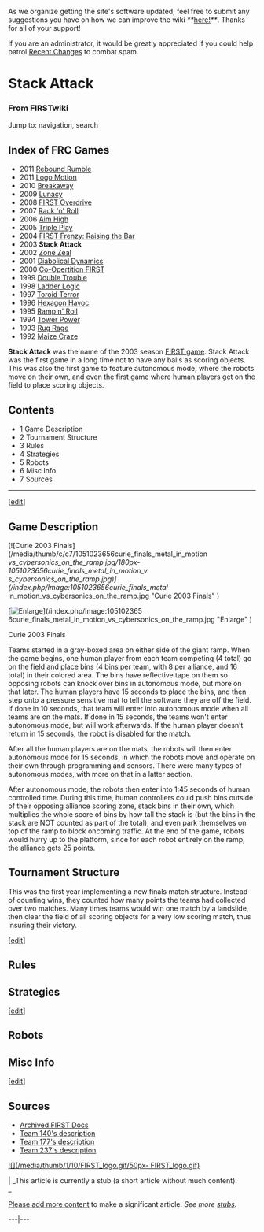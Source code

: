 As we organize getting the site's software updated, feel free to submit any
suggestions you have on how we can improve the wiki
_**_[here!](/index.php/User:Hallry/Suggestions "User:Hallry/Suggestions"
)_**_. Thanks for all of your support!

If you are an administrator, it would be greatly appreciated if you could help
patrol [Recent Changes](/index.php/Special:Recentchanges
"Special:Recentchanges" ) to combat spam.

# Stack Attack

### From FIRSTwiki

Jump to: navigation, search

Index of FRC Games  
---  
  
  * 2011 [Rebound Rumble](/index.php/Rebound_Rumble "Rebound Rumble" )
  * 2011 [Logo Motion](/index.php/Logo_Motion "Logo Motion" )
  * 2010 [Breakaway](/index.php/Breakaway "Breakaway" )
  * 2009 [Lunacy](/index.php/Lunacy "Lunacy" )
  * 2008 [FIRST Overdrive](/index.php/FIRST_Overdrive "FIRST Overdrive" )
  * 2007 [Rack 'n' Roll](/index.php/Rack_%27n%27_Roll "Rack 'n' Roll" )
  * 2006 [Aim High](/index.php/Aim_High "Aim High" )
  * 2005 [Triple Play](/index.php/Triple_Play "Triple Play" )
  * 2004 [FIRST Frenzy: Raising the Bar](/index.php/FIRST_Frenzy:_Raising_the_Bar "FIRST Frenzy: Raising the Bar" )
  * 2003 **Stack Attack**
  * 2002 [Zone Zeal](/index.php/Zone_Zeal "Zone Zeal" )
  * 2001 [Diabolical Dynamics](/index.php/Diabolical_Dynamics "Diabolical Dynamics" )
  * 2000 [Co-Opertition FIRST](/index.php/Co-Opertition_FIRST "Co-Opertition FIRST" )
  * 1999 [Double Trouble](/index.php/Double_Trouble "Double Trouble" )
  * 1998 [Ladder Logic](/index.php/Ladder_Logic "Ladder Logic" )
  * 1997 [Toroid Terror](/index.php/Toroid_Terror "Toroid Terror" )
  * 1996 [Hexagon Havoc](/index.php/Hexagon_Havoc "Hexagon Havoc" )
  * 1995 [Ramp n' Roll](/index.php/Ramp_n%27_Roll "Ramp n' Roll" )
  * 1994 [Tower Power](/index.php/Tower_Power "Tower Power" )
  * 1993 [Rug Rage](/index.php/Rug_Rage "Rug Rage" )
  * 1992 [Maize Craze](/index.php/Maize_Craze "Maize Craze" )  
  
  

**Stack Attack** was the name of the 2003 season [FIRST game](/index.php/FRC_Games "FRC Games" ). Stack Attack was the first game in a long time not to have any balls as scoring objects. This was also the first game to feature autonomous mode, where the robots move on their own, and even the first game where human players get on the field to place scoring objects. 

  

  

## Contents

  * 1 Game Description
  * 2 Tournament Structure
  * 3 Rules
  * 4 Strategies
  * 5 Robots
  * 6 Misc Info
  * 7 Sources  
---  
  
[[edit](/index.php?title=Stack_Attack&action=edit&section=1 "Edit section:
Game Description" )]

## Game Description

[![Curie 2003 Finals](/media/thumb/c/c7/1051023656curie_finals_metal_in_motion
_vs_cybersonics_on_the_ramp.jpg/180px-1051023656curie_finals_metal_in_motion_v
s_cybersonics_on_the_ramp.jpg)](/index.php/Image:1051023656curie_finals_metal_
in_motion_vs_cybersonics_on_the_ramp.jpg "Curie 2003 Finals" )

[![Enlarge](/skins/common/images/magnify-clip.png)](/index.php/Image:105102365
6curie_finals_metal_in_motion_vs_cybersonics_on_the_ramp.jpg "Enlarge" )

Curie 2003 Finals

Teams started in a gray-boxed area on either side of the giant ramp. When the
game begins, one human player from each team competing (4 total) go on the
field and place bins (4 bins per team, with 8 per alliance, and 16 total) in
their colored area. The bins have reflective tape on them so opposing robots
can knock over bins in autonomous mode, but more on that later. The human
players have 15 seconds to place the bins, and then step onto a pressure
sensitive mat to tell the software they are off the field. If done in 10
seconds, that team will enter into autonomous mode when all teams are on the
mats. If done in 15 seconds, the teams won't enter autonomous mode, but will
work afterwards. If the human player doesn’t return in 15 seconds, the robot
is disabled for the match.

After all the human players are on the mats, the robots will then enter
autonomous mode for 15 seconds, in which the robots move and operate on their
own through programming and sensors. There were many types of autonomous
modes, with more on that in a latter section.

After autonomous mode, the robots then enter into 1:45 seconds of human
controlled time. During this time, human controllers could push bins outside
of their opposing alliance scoring zone, stack bins in their own, which
multiplies the whole score of bins by how tall the stack is (but the bins in
the stack are NOT counted as part of the total), and even park themselves on
top of the ramp to block oncoming traffic. At the end of the game, robots
would hurry up to the platform, since for each robot entirely on the ramp, the
alliance gets 25 points.


## Tournament Structure

This was the first year implementing a new finals match structure. Instead of
counting wins, they counted how many points the teams had collected over two
matches. Many times teams would win one match by a landslide, then clear the
field of all scoring objects for a very low scoring match, thus insuring their
victory.

[[edit](/index.php?title=Stack_Attack&action=edit&section=3 "Edit section:
Rules" )]

## Rules


## Strategies

[[edit](/index.php?title=Stack_Attack&action=edit&section=5 "Edit section:
Robots" )]

## Robots


## Misc Info

[[edit](/index.php?title=Stack_Attack&action=edit&section=7 "Edit section:
Sources" )]

## Sources

  * [Archived FIRST Docs](http://www.usfirst.org/robotics/2003/docs.htm "http://www.usfirst.org/robotics/2003/docs.htm" )
  * [Team 140's description](http://www.surko.net/first/competition/2003/index.html "http://www.surko.net/first/competition/2003/index.html" )
  * [Team 177's description](http://www.swindsor.k12.ct.us/Highschool/activities/clubs/first/2003.html "http://www.swindsor.k12.ct.us/Highschool/activities/clubs/first/2003.html" )
  * [Team 237's description](http://www.team237.com/2003game.html "http://www.team237.com/2003game.html" )

[![](/media/thumb/1/10/FIRST_logo.gif/50px-
FIRST_logo.gif)](/index.php/Image:FIRST_logo.gif "" )

|  _This article is currently a stub (a short article without much content).  
_

[Please add more
content](http://www.firstwiki.net/index.php?title=Stack_Attack&action=edit
"http://www.firstwiki.net/index.php?title=Stack_Attack&action=edit" ) to make
a significant article. _See more [stubs](/index.php/Special:Shortpages
"Special:Shortpages" )._  
  
---|---  
  
